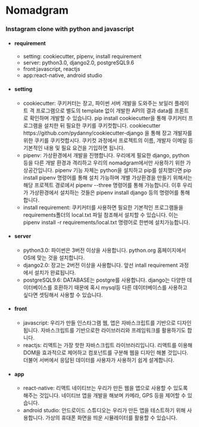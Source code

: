 <h1>Nomadgram</h1>
        <h3>Instagram clone with python and javascript</h3>
        <ul>
            <li>
                <h4>requirement</h4>
                <ul>
                    <li>setting: cookiecutter, pipenv, install requirement</li>
                    <li>server: python3.0, django2.0, postgreSQL9.6</li>
                    <li>front:javascript, reactjs</li>
                    <li>app:react-native, android studio</li>
                </ul>   
            </li>
            <li>
                <h4>setting</h4>
                <ul>
                    <li>
                        cookiecutter: 쿠키커터는 장고, 파이썬 서버 개발을 도와주는 보일러 플레이트 격 프로그램으로
                        별도의 template 없이 개발한 API의 결과 data를 프론트로 확인하며 개발할 수 있습니다.
                        pip install cookiecutter을 통해 쿠키커터 프로그램을 설치한 뒤 필요한 쿠키를 쿠키컷합니다.
                        cookiecutter https://github.com/pydanny/cookiecutter-django 을 통해 장고 개발자를 위한 쿠키를 쿠키컷합시다.
                        쿠키컷 과정에서 프로젝트의 이름, 개발자 이메일 등 기본적인 내용 및 필요 요건을 기입하면 됩니다.
                    </li>
                    <li>pipenv: 가상환경에서 개발을 진행합니다. 우리에게 필요한 django, python 등을 다른 개발 환경과
                        격리하고 우리의 nomadgram에서만 사용하기 위한 가상공간입니다.
                        pipenv 기능 자체는 python을 설치하고 pip를 설치했다면 pip install pipenv 명령어를 통해 설치 가능하며
                        개별 가상환경을 만들기 위해서는 해당 프로젝트 경로에서 pipenv --three 명령어를 통해 가능합니다.
                        이후 우리가 가상환경에서 설치하는 것들은 pipenv install django 등의 명령어를 통해 합니다. 
                    </li>
                    <li>
                        install requirement: 쿠키커터를 사용하면 필요한 기본적인 프로그램들을 requirements폴더의 local.txt 파일 참조해서
                        설치할 수 있습니다. 이는 pipenv install -r requirements/local.txt 명령어로 한번에 설치가능합니다.
                    </li>
                </ul>
            </li>
            <li>
                <h4>server</h4>
                <ul>
                    <li>python3.0: 파이썬은 3버전 이상을 사용합니다. python.org 홈페이지에서 OS에 맞는 것을 설치합니다.</li>
                    <li>
                        django2.0: 장고는 2버전 이상을 사용합니다. 앞선 intall requirement 과정에서 설치가 완료됩니다.
                    </li>
                    <li>
                        postgreSQL9.6: DATABASE는 postgre를 사용합니다. django는 다양한 데이터베이스를 호환하기 때문에
                        혹시 mysql등 다른 데이터베이스를 사용하고 싶다면 셋팅해서 사용할 수 있습니다.
                    </li>
                </ul>
            </li>
            <li>
                <h4>front</h4>
                <ul>
                    <li>javascript: 우리가 만들 인스타그램 웹, 앱은 자바스크립트를 기반으로 디자인 됩니다. 
                        자바스크립트를 기반으로한 라이브러리와 프레임워크를 활용하기도 합니다.
                    </li>
                    <li>
                        reactjs: 리액트는 가장 핫한 자바스크립트 라이브러리입니다. 리액트를 이용해 DOM을 효과적으로 제어하고
                        컴포넌트를 구분해 웹을 디자인 해볼 것입니다. 더불어 서버에서 응답된 데이터를 사용자가 사용하기 쉽게
                        설계합니다.
                    </li>
                </ul>
            </li>
            <li>
                <h4>app</h4>
                <ul>
                    <li>
                    react-native: 리액트 네이티브는 우리가 만든 웹을 앱으로 사용할 수 있도록 해주는 것입니다. 
                    네이티브 앱을 개발을 해보며 카메라, GPS 등을 제어할 수 있습니다.
                    </li>
                    <li>
                        android studio: 안드로이드 스튜디오는 우리가 만든 앱을 테스트하기 위해 사용합니다.
                        가상의 휴대폰 화면을 띄운 시뮬레이터를 활용할 수 있습니다.
                        
                   
